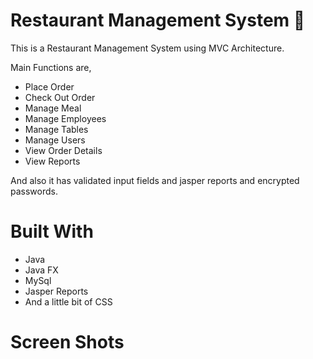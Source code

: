 # Restaurant Management System 🏪

This is a Restaurant Management System using MVC Architecture.

Main Functions are,
 - Place Order
 - Check Out Order
 - Manage Meal
 - Manage Employees
 - Manage Tables
 - Manage Users
 - View Order Details
 - View Reports
 
 And also it has validated input fields and jasper reports and encrypted passwords.
 
 # Built With
 
 - Java
 - Java FX
 - MySql
 - Jasper Reports
 - And a little bit of CSS
 
  # Screen Shots
  
